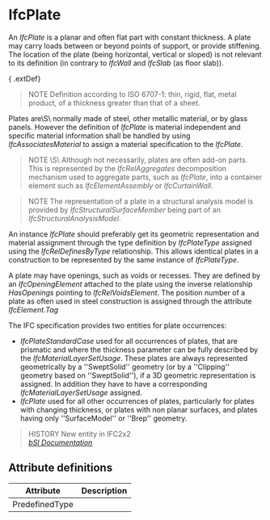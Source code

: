 IfcPlate
========
An _IfcPlate_ is a planar and often flat part with constant thickness. A plate
may carry loads between or beyond points of support, or provide stiffening.
The location of the plate (being horizontal, vertical or sloped) is not
relevant to its definition (in contrary to _IfcWall_ and _IfcSlab_ (as floor
slab)).  
  
{ .extDef}  
> NOTE  Definition according to ISO 6707-1: thin, rigid, flat, metal product,
> of a thickness greater than that of a sheet.  
  
Plates are\S\ normally made of steel, other metallic material, or by glass
panels. However the definition of _IfcPlate_ is material independent and
specific material information shall be handled by using
_IfcAssociatesMaterial_ to assign a material specification to the _IfcPlate_.  
  
> NOTE \S\ Although not necessarily, plates are often add-on parts. This is
> represented by the _IfcRelAggregates_ decomposition mechanism used to
> aggregate parts, such as _IfcPlate_, into a container element such as
> _IfcElementAssembly_ or _IfcCurtainWall_.  
  
> NOTE  The representation of a plate in a structural analysis model is
> provided by _IfcStructuralSurfaceMember_ being part of an
> _IfcStructuralAnalysisModel_.  
  
An instance _IfcPlate_ should preferably get its geometric representation and
material assignment through the type definition by _IfcPlateType_ assigned
using the _IfcRelDefinesByType_ relationship. This allows identical plates in
a construction to be represented by the same instance of _IfcPlateType_.  
  
A plate may have openings, such as voids or recesses. They are defined by an
_IfcOpeningElement_ attached to the plate using the inverse relationship
_HasOpenings_ pointing to _IfcRelVoidsElement_. The position number of a plate
as often used in steel construction is assigned through the attribute
_IfcElement.Tag_  
  
The IFC specification provides two entities for plate occurrences:  
  
* _IfcPlateStandardCase_ used for all occurrences of plates, that are prismatic and where the thickness parameter can be fully described by the _IfcMaterialLayerSetUsage_. These plates are always represented geometrically by a ''SweptSolid'' geometry (or by a ''Clipping'' geometry based on ''SweptSolid''), if a 3D geometric representation is assigned. In addition they have to have a corresponding _IfcMaterialLayerSetUsage_ assigned.  
* _IfcPlate_ used for all other occurrences of plates, particularly for plates with changing thickness, or plates with non planar surfaces, and plates having only ''SurfaceModel'' or ''Brep'' geometry.  
  
> HISTORY  New entity in IFC2x2  
[ _bSI
Documentation_](https://standards.buildingsmart.org/IFC/DEV/IFC4_2/FINAL/HTML/schema/ifcsharedbldgelements/lexical/ifcplate.htm)


Attribute definitions
---------------------
| Attribute      | Description   |
|----------------|---------------|
| PredefinedType |               |

